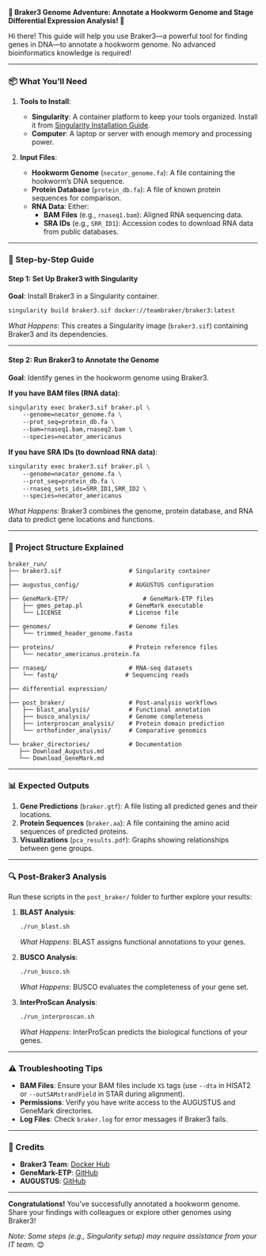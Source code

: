 **🦠 Braker3 Genome Adventure: Annotate a Hookworm Genome and Stage Differential Expression Analysis! 🧬**  

Hi there! This guide will help you use Braker3—a powerful tool for finding genes in DNA—to annotate a hookworm genome. No advanced bioinformatics knowledge is required!  

---

### **📦 What You’ll Need**  
1. **Tools to Install**:  
   - **Singularity**: A container platform to keep your tools organized. Install it from [Singularity Installation Guide](https://sylabs.io/guides/3.0/user-guide/installation.html).  
   - **Computer**: A laptop or server with enough memory and processing power.  

2. **Input Files**:  
   - **Hookworm Genome** (`necator_genome.fa`): A file containing the hookworm’s DNA sequence.  
   - **Protein Database** (`protein_db.fa`): A file of known protein sequences for comparison.  
   - **RNA Data**: Either:  
     - **BAM Files** (e.g., `rnaseq1.bam`): Aligned RNA sequencing data.  
     - **SRA IDs** (e.g., `SRR_ID1`): Accession codes to download RNA data from public databases.  

---

### **🚀 Step-by-Step Guide**  

#### **Step 1: Set Up Braker3 with Singularity**  
**Goal**: Install Braker3 in a Singularity container.  
```bash  
singularity build braker3.sif docker://teambraker/braker3:latest  
```  
*What Happens*: This creates a Singularity image (`braker3.sif`) containing Braker3 and its dependencies.  

---

#### **Step 2: Run Braker3 to Annotate the Genome**  
**Goal**: Identify genes in the hookworm genome using Braker3.  

**If you have BAM files (RNA data)**:  
```bash  
singularity exec braker3.sif braker.pl \  
    --genome=necator_genome.fa \  
    --prot_seq=protein_db.fa \  
    --bam=rnaseq1.bam,rnaseq2.bam \  
    --species=necator_americanus  
```  

**If you have SRA IDs (to download RNA data)**:  
```bash  
singularity exec braker3.sif braker.pl \  
    --genome=necator_genome.fa \  
    --prot_seq=protein_db.fa \  
    --rnaseq_sets_ids=SRR_ID1,SRR_ID2 \  
    --species=necator_americanus  
```  

*What Happens*: Braker3 combines the genome, protein database, and RNA data to predict gene locations and functions.  

---

### **📂 Project Structure Explained**  
```
braker_run/
├── braker3.sif                   # Singularity container
│
├── augustus_config/              # AUGUSTUS configuration
│
├── GeneMark-ETP/                     # GeneMark-ETP files
│   ├── gmes_petap.pl             # GeneMark executable
│   └── LICENSE                   # License file
│
├── genomes/                      # Genome files
│   └── trimmed_header_genome.fasta
│
├── proteins/                     # Protein reference files
│   └── necator_americanus.protein.fa
│
├── rnaseq/                       # RNA-seq datasets
│   └── fastq/                   # Sequencing reads
│
├── differential expression/                      
│   
├── post_braker/                  # Post-analysis workflows
│   ├── blast_analysis/           # Functional annotation
│   ├── busco_analysis/           # Genome completeness
│   ├── interproscan_analysis/    # Protein domain prediction
│   └── orthofinder_analysis/     # Comparative genomics
│
└── braker_directories/           # Documentation
   ├── Download_Augustus.md
   └── Download_GeneMark.md 
```  
---

### **📊 Expected Outputs**  
1. **Gene Predictions** (`braker.gtf`): A file listing all predicted genes and their locations.  
2. **Protein Sequences** (`braker.aa`): A file containing the amino acid sequences of predicted proteins.  
3. **Visualizations** (`pca_results.pdf`): Graphs showing relationships between gene groups.  

---

### **🔍 Post-Braker3 Analysis**  
Run these scripts in the `post_braker/` folder to further explore your results:  

1. **BLAST Analysis**:  
   ```bash  
   ./run_blast.sh  
   ```  
   *What Happens*: BLAST assigns functional annotations to your genes.  

2. **BUSCO Analysis**:  
   ```bash  
   ./run_busco.sh  
   ```  
   *What Happens*: BUSCO evaluates the completeness of your gene set.  

3. **InterProScan Analysis**:  
   ```bash  
   ./run_interproscan.sh  
   ```  
   *What Happens*: InterProScan predicts the biological functions of your genes.  

---

### **⚠️ Troubleshooting Tips**  
- **BAM Files**: Ensure your BAM files include `XS` tags (use `--dta` in HISAT2 or `--outSAMstrandField` in STAR during alignment).  
- **Permissions**: Verify you have write access to the AUGUSTUS and GeneMark directories.  
- **Log Files**: Check `braker.log` for error messages if Braker3 fails.  

---

### **🌟 Credits**  
- **Braker3 Team**: [Docker Hub](https://hub.docker.com/r/teambraker/braker3)  
- **GeneMark-ETP**: [GitHub](https://github.com/Gaius-Augustus/GeneMark-ETP)  
- **AUGUSTUS**: [GitHub](https://github.com/Gaius-Augustus/AUGUSTUS)  

---

**Congratulations!** You’ve successfully annotated a hookworm genome. Share your findings with colleagues or explore other genomes using Braker3!  

*Note: Some steps (e.g., Singularity setup) may require assistance from your IT team.* 😊
